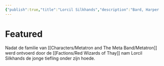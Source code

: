 ```yaml
---
{"publish":true,"title":"Lorcil Silkhands","description":"Bard, Harper agent","created":"2025-07-21T12:26:30.957+02:00","modified":"2025-07-24T21:02:19.172+02:00","published":"2025-07-24T21:02:19.172+02:00","cssclasses":""}
---
```




# Featured



Nadat de familie van [[Characters/Metatron and The Meta Band/Metatron]] werd ontvoerd door de [[Factions/Red Wizards of Thay]] nam Lorcil Silkhands de jonge tiefling onder zijn hoede. 